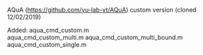 AQuA (https://github.com/yu-lab-vt/AQuA) custom version (cloned 12/02/2019)

Added:
aqua_cmd_custom.m	
aqua_cmd_custom_multi.m
aqua_cmd_custom_multi_bound.m
aqua_cmd_custom_single.m

